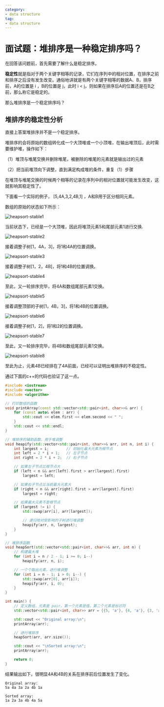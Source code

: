 ```yaml
---
category: 
- data structure
tag:
- data structure
---
```



# 面试题：堆排序是一种稳定排序吗？

在回答该问题前，首先需要了解什么是稳定排序。

**稳定性**就是指对于两个关键字相等的记录，它们在序列中的相对位置，在排序之前和排序之后没有发生改变。通俗地讲就是有两个关键字相等的数据A、B，排序前，A的位置是 i ，B的位置是 j，此时 i < j，则如果在排序后A的位置还是在B之前，那么称它是稳定的。

那么堆排序是一个稳定排序吗？

## 堆排序的稳定性分析

直接上答案堆排序并不是一个稳定排序。

堆排序的会将原始的数组转化成一个大顶堆或一个小顶堆，在输出堆顶后，此时需要维护堆，操作如下：

（1）堆顶与堆尾交换并删除堆尾，被删除的堆尾的元素就是输出过的元素

（2）把当前堆顶向下调整，直到满足构成堆的条件，重复（1）步骤

在堆顶与堆尾交换的时候两个相等的记录在序列中的相对位置就可能发生改变，这就影响其稳定性了。

下面看一个实际的例子， [5,4A,3,2,4B,1] ，A和B用于区分相同元素。

数组的原始的状态如下所示：

![heapsort-stable1](https://raw.githubusercontent.com/zgjsxx/static-img-repo/main/blog/datastructure_algorithm/heapsort-stable/heapsort-stable1.png)


当前状态下，已经是一个大顶堆，因此将堆顶元素5和尾部元素1进行交换.

![heapsort-stable2](https://raw.githubusercontent.com/zgjsxx/static-img-repo/main/blog/datastructure_algorithm/heapsort-stable/heapsort-stable2.png)

接着调整子树[1，4A，3]，将1和4A的位置调换。

![heapsort-stable3](https://raw.githubusercontent.com/zgjsxx/static-img-repo/main/blog/datastructure_algorithm/heapsort-stable/heapsort-stable3.png)

接着调整子树[1，2，4B]，将1和4B的位置调换。

![heapsort-stable4](https://raw.githubusercontent.com/zgjsxx/static-img-repo/main/blog/datastructure_algorithm/heapsort-stable/heapsort-stable4.png)

至此，又一轮排序完毕，将4A和数组尾部元素1交换。

![heapsort-stable5](https://raw.githubusercontent.com/zgjsxx/static-img-repo/main/blog/datastructure_algorithm/heapsort-stable/heapsort-stable5.png)

接着调整顶部的子树[1，4B，3]，将1和4B的位置调换。

![heapsort-stable6](https://raw.githubusercontent.com/zgjsxx/static-img-repo/main/blog/datastructure_algorithm/heapsort-stable/heapsort-stable6.png)

接着调整子树[1，2]，将1和2的位置调换。

![heapsort-stable7](https://raw.githubusercontent.com/zgjsxx/static-img-repo/main/blog/datastructure_algorithm/heapsort-stable/heapsort-stable7.png)

至此，又一轮排序完毕，将4B和数组尾部元素1交换。

![heapsort-stable8](https://raw.githubusercontent.com/zgjsxx/static-img-repo/main/blog/datastructure_algorithm/heapsort-stable/heapsort-stable8.png)

至此为止，元素4B已经排在了4A前面，已经可以证明出堆排序的不稳定性。

通过下面的c++的代码也验证了这一点。

```cpp
#include <iostream>
#include <vector>
#include <algorithm>

// 打印数组的函数
void printArray(const std::vector<std::pair<int, char>>& arr) {
    for (const auto& elem : arr) {
        std::cout << elem.first << elem.second << " ";
    }
    std::cout << std::endl;
}

// 堆排序的辅助函数，用于堆调整
void heapify(std::vector<std::pair<int, char>>& arr, int n, int i) {
    int largest = i;        // 初始化最大元素为根节点
    int left = 2 * i + 1;   // 左子节点
    int right = 2 * i + 2;  // 右子节点

    // 如果左子节点比根节点大
    if (left < n && arr[left].first > arr[largest].first)
        largest = left;

    // 如果右子节点比当前最大元素大
    if (right < n && arr[right].first > arr[largest].first)
        largest = right;

    // 如果最大元素不是根节点
    if (largest != i) {
        std::swap(arr[i], arr[largest]);

        // 递归地对受影响的子树进行堆调整
        heapify(arr, n, largest);
    }
}

// 堆排序函数
void heapSort(std::vector<std::pair<int, char>>& arr, int n) {
    // 构建最大堆
    for (int i = n / 2 - 1; i >= 0; i--)
        heapify(arr, n, i);

    // 一个个取出元素，进行堆调整
    for (int i = n - 1; i > 0; i--) {
        std::swap(arr[0], arr[i]);
        heapify(arr, i, 0);
    }
}

int main() {
    // 定义数组，元素是 pair，第一个元素是值，第二个元素是标识符
    std::vector<std::pair<int, char>> arr = {{5, 'a'}, {4, 'a'}, {3, 'a'}, {2, 'a'}, {4, 'b'}, {1, 'a'}};

    std::cout << "Original array:\n";
    printArray(arr);

    // 进行堆排序
    heapSort(arr, arr.size());

    std::cout << "\nSorted array:\n";
    printArray(arr);

    return 0;
}
```

结果输出如下，很明显4A和4B的关系在排序前后位置发生了变化。

```shell
Original array:
5a 4a 3a 2a 4b 1a 

Sorted array:
1a 2a 3a 4b 4a 5a 
```